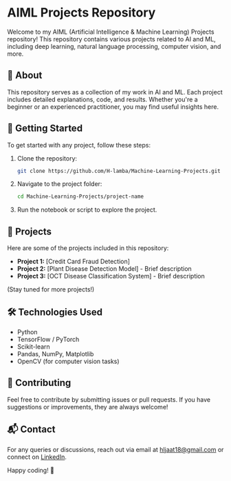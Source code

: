# AIML Projects Repository

Welcome to my AIML (Artificial Intelligence & Machine Learning) Projects repository! This repository contains various projects related to AI and ML, including deep learning, natural language processing, computer vision, and more.

## 📌 About
This repository serves as a collection of my work in AI and ML. Each project includes detailed explanations, code, and results. Whether you're a beginner or an experienced practitioner, you may find useful insights here.


## 🚀 Getting Started
To get started with any project, follow these steps:
1. Clone the repository:
   ```sh
   git clone https://github.com/H-lamba/Machine-Learning-Projects.git
   ```
2. Navigate to the project folder:
   ```sh
   cd Machine-Learning-Projects/project-name
   ```
3. Run the notebook or script to explore the project.

## 📜 Projects
Here are some of the projects included in this repository:
- **Project 1:** [Credit Card Fraud Detection] 
- **Project 2:** [Plant Disease Detection Model] - Brief description
- **Project 3:** [OCT Disease Classification System] - Brief description

(Stay tuned for more projects!)

## 🛠️ Technologies Used
- Python
- TensorFlow / PyTorch
- Scikit-learn
- Pandas, NumPy, Matplotlib
- OpenCV (for computer vision tasks)

## 🤝 Contributing
Feel free to contribute by submitting issues or pull requests. If you have suggestions or improvements, they are always welcome!

## 📬 Contact
For any queries or discussions, reach out via email at [hljaat18@gmail.com](hljaat18@gmail.com) or connect on [LinkedIn](linkedin.com/in/himanshu-50385730a/).

Happy coding! 🚀
